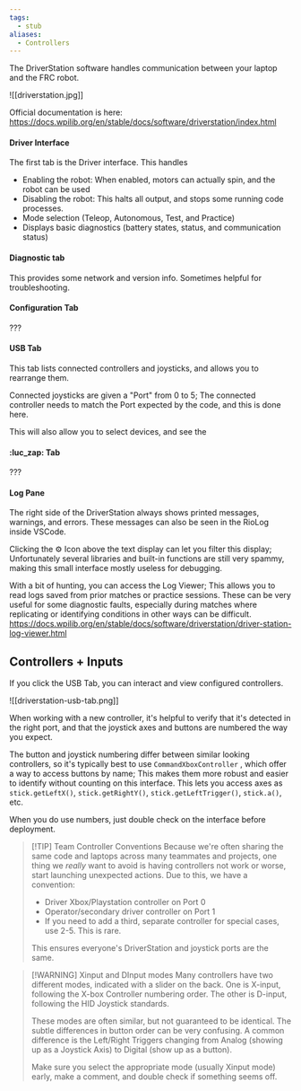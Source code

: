 ```yaml
---
tags:
  - stub
aliases:
  - Controllers
---
```


The DriverStation software handles communication between your laptop and the FRC robot. 

![[driverstation.jpg]]

Official documentation is here:
https://docs.wpilib.org/en/stable/docs/software/driverstation/index.html
#### Driver Interface
The first tab is the Driver interface. This handles 
- Enabling the robot: When enabled, motors can actually spin, and the robot can be used
- Disabling the robot: This halts all output, and stops some running code processes.
- Mode selection (Teleop, Autonomous, Test, and Practice)
- Displays basic diagnostics (battery states, status, and communication status)
#### Diagnostic tab 
This provides some network  and version info. Sometimes helpful for troubleshooting.

#### Configuration Tab
???
#### USB Tab
This tab lists connected controllers and joysticks, and allows you to rearrange them.

Connected joysticks are given a "Port" from 0 to 5; The connected controller needs to match the Port expected by the code, and this is done here. 

This will also allow you to select devices, and see the 
#### :luc_zap: Tab
???

#### Log Pane
The right side of the DriverStation always shows printed messages, warnings, and errors. These messages can also be seen in the RioLog inside VSCode.

Clicking  the ⚙️ Icon above the text display can let you filter this display; Unfortunately several libraries and built-in functions are still very spammy, making this small interface mostly useless for debugging.

With a bit of hunting, you can access the Log Viewer; This allows you to read logs saved from prior matches or practice sessions. These can be very useful for some diagnostic faults, especially during matches where replicating or identifying conditions in other ways can be difficult. 
https://docs.wpilib.org/en/stable/docs/software/driverstation/driver-station-log-viewer.html
## Controllers + Inputs

If you click the USB Tab, you can interact and view configured controllers. 

![[driverstation-usb-tab.png]]

When working with a new controller, it's helpful to verify that it's detected in the right port, and that the joystick axes and buttons are numbered the way you expect.

The button and joystick numbering differ between similar looking controllers, so it's typically best to use `CommandXboxController` , which offer a way to access buttons by name; This makes them more robust and easier to identify without counting on this interface. This lets you access axes as `stick.getLeftX()`, `stick.getRightY()`, `stick.getLeftTrigger()`, `stick.a()`, etc.

When you do use numbers, just double check on the interface before deployment. 

> [!TIP] Team Controller Conventions
> Because we're often sharing the same code and laptops across many teammates and projects, one thing we *really* want to avoid is having controllers not work or worse, start launching unexpected actions. 
> Due to this, we have a convention:
> - Driver Xbox/Playstation controller on Port 0 
> - Operator/secondary driver controller on Port 1
> - If you need to add a third, separate controller for special cases, use 2-5. This is rare.
>   
> This ensures everyone's DriverStation and joystick ports are the same.


> [!WARNING] Xinput and DInput modes
> Many controllers have two different modes, indicated with a slider on the back. 
> One is X-input, following the X-box Controller numbering order. 
> The other is D-input, following the HID Joystick standards.
> 
> These modes are often similar, but not guaranteed to be identical. The subtle  differences in button order can be very confusing. A common difference is the Left/Right Triggers changing from Analog (showing up as a Joystick Axis) to Digital (show up as a button).
> 
> Make sure you select the appropriate mode (usually Xinput mode) early, make a comment, and double check if something seems off.

